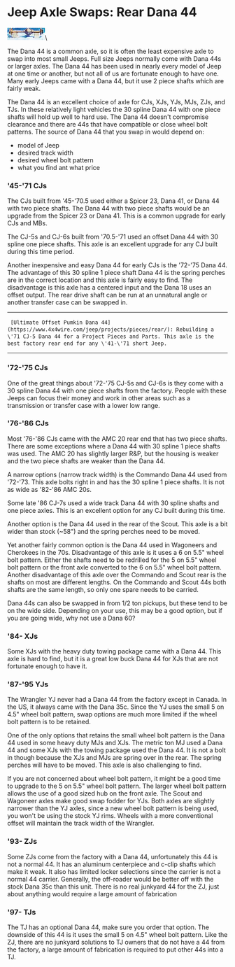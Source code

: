 # Jeep Axle Swaps: Rear Dana 44

[![Rear Dana 44 \'70 1/2 - \'71 CJ-5](/images/axle/d44_71_.jpg)](/images/axle/d44_71.jpg)\

The Dana 44 is a common axle, so it is often the least expensive axle to swap into most small Jeeps. Full size Jeeps normally come with Dana 44s or larger axles. The Dana 44 has been used in nearly every model of Jeep at one time or another, but not all of us are fortunate enough to have one. Many early Jeeps came with a Dana 44, but it use 2 piece shafts which are fairly weak.

The Dana 44 is an excellent choice of axle for CJs, XJs, YJs, MJs, ZJs, and TJs. In these relatively light vehicles the 30 spline Dana 44 with one piece shafts will hold up well to hard use. The Dana 44 doesn\'t compromise clearance and there are 44s that have compatible or close wheel bolt patterns. The source of Dana 44 that you swap in would depend on:

-   model of Jeep
-   desired track width
-   desired wheel bolt pattern
-   what you find ant what price

### \'45-\'71 CJs

The CJs built from \'45-\'70.5 used either a Spicer 23, Dana 41, or Dana 44 with two piece shafts. The Dana 44 with two piece shafts would be an upgrade from the Spicer 23 or Dana 41. This is a common upgrade for early CJs and MBs.

The CJ-5s and CJ-6s built from \'70.5-\'71 used an offset Dana 44 with 30 spline one piece shafts. This axle is an excellent upgrade for any CJ built during this time period.

Another inexpensive and easy Dana 44 for early CJs is the \'72-\'75 Dana 44. The advantage of this 30 spline 1 piece shaft Dana 44 is the spring perches are in the correct location and this axle is fairly easy to find. The disadvantage is this axle has a centered input and the Dana 18 uses an offset output. The rear drive shaft can be run at an unnatural angle or another transfer case can be swapped in.

  -- ---------------------------------------------------------------------------------------------------------------------------------------------------------------------------------------------------------------------------
     [Ultimate Offset Pumkin Dana 44](https://www.4x4wire.com/jeep/projects/pieces/rear/): Rebuilding a \'71 CJ-5 Dana 44 for a Project Pieces and Parts. This axle is the best factory rear end for any \'41-\'71 short Jeep.
  -- ---------------------------------------------------------------------------------------------------------------------------------------------------------------------------------------------------------------------------

### \'72-\'75 CJs

One of the great things about \'72-\'75 CJ-5s and CJ-6s is they come with a 30 spline Dana 44 with one piece shafts from the factory. People with these Jeeps can focus their money and work in other areas such as a transmission or transfer case with a lower low range.

### \'76-\'86 CJs

Most \'76-\'86 CJs came with the AMC 20 rear end that has two piece shafts. There are some exceptions where a Dana 44 with 30 spline 1 piece shafts was used. The AMC 20 has slightly larger R&P, but the housing is weaker and the two piece shafts are weaker than the Dana 44.

A narrow options (narrow track width) is the Commando Dana 44 used from \'72-\'73. This axle bolts right in and has the 30 spline 1 piece shafts. It is not as wide as \'82-\'86 AMC 20s.

Some late \'86 CJ-7s used a wide track Dana 44 with 30 spline shafts and one piece axles. This is an excellent option for any CJ built during this time.

Another option is the Dana 44 used in the rear of the Scout. This axle is a bit wider than stock (\~58\") and the spring perches need to be moved.

Yet another fairly common option is the Dana 44 used in Wagoneers and Cherokees in the 70s. Disadvantage of this axle is it uses a 6 on 5.5\" wheel bolt pattern. Either the shafts need to be redrilled for the 5 on 5.5\" wheel bolt pattern or the front axle converted to the 6 on 5.5\" wheel bolt pattern. Another disadvantage of this axle over the Commando and Scout rear is the shafts on most are different lengths. On the Commando and Scout 44s both shafts are the same length, so only one spare needs to be carried.

Dana 44s can also be swapped in from 1/2 ton pickups, but these tend to be on the wide side. Depending on your use, this may be a good option, but if you are going wide, why not use a Dana 60?

### \'84- XJs

Some XJs with the heavy duty towing package came with a Dana 44. This axle is hard to find, but it is a great low buck Dana 44 for XJs that are not fortunate enough to have it.

### \'87-\'95 YJs

The Wrangler YJ never had a Dana 44 from the factory except in Canada. In the US, it always came with the Dana 35c. Since the YJ uses the small 5 on 4.5\" wheel bolt pattern, swap options are much more limited if the wheel bolt pattern is to be retained.

One of the only options that retains the small wheel bolt pattern is the Dana 44 used in some heavy duty MJs and XJs. The metric ton MJ used a Dana 44 and some XJs with the towing package used the Dana 44. It is not a bolt in though because the XJs and MJs are spring over in the rear. The spring perches will have to be moved. This axle is also challenging to find.

If you are not concerned about wheel bolt pattern, it might be a good time to upgrade to the 5 on 5.5\" wheel bolt pattern. The larger wheel bolt pattern allows the use of a good sized hub on the front axle. The Scout and Wagoneer axles make good swap fodder for YJs. Both axles are slightly narrower than the YJ axles, since a new wheel bolt pattern is being used, you won\'t be using the stock YJ rims. Wheels with a more conventional offset will maintain the track width of the Wrangler.

### \'93- ZJs

Some ZJs come from the factory with a Dana 44, unfortunately this 44 is not a normal 44. It has an aluminum centerpiece and c-clip shafts which make it weak. It also has limited locker selections since the carrier is not a normal 44 carrier. Generally, the off-roader would be better off with the stock Dana 35c than this unit. There is no real junkyard 44 for the ZJ, just about anything would require a large amount of fabrication

### \'97- TJs

The TJ has an optional Dana 44, make sure you order that option. The downside of this 44 is it uses the small 5 on 4.5\" wheel bolt pattern. Like the ZJ, there are no junkyard solutions to TJ owners that do not have a 44 from the factory, a large amount of fabrication is required to put other 44s into a TJ.
